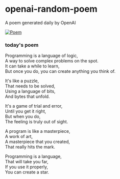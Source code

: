 
# openai-random-poem
 A poem generated daily by OpenAI

[![Poem](https://github.com/fbiego/openai-random-poem/actions/workflows/main.yml/badge.svg)](https://github.com/fbiego/openai-random-poem/actions/workflows/main.yml)

### today's poem  
  
Programming is a language of logic,  
A way to solve complex problems on the spot.  
It can take a while to learn,  
But once you do, you can create anything you think of.  
  
It's like a puzzle,  
That needs to be solved,  
Using a language of bits,  
And bytes that unfold.  
  
It's a game of trial and error,  
Until you get it right,  
But when you do,  
The feeling is truly out of sight.  
  
A program is like a masterpiece,  
A work of art,  
A masterpiece that you created,  
That really hits the mark.  
  
Programming is a language,  
That will take you far,  
If you use it properly,  
You can create a star.
